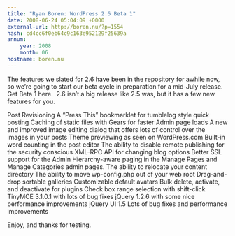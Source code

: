 ```yaml
---
title: "Ryan Boren: WordPress 2.6 Beta 1"
date: 2008-06-24 05:04:09 +0000
external-url: http://boren.nu/?p=1554
hash: cd4cc6f0eb64c9c163e952129f25639a
annum:
    year: 2008
    month: 06
hostname: boren.nu
---
```


The features we slated for 2.6 have been in the repository for awhile now, so we’re going to start our beta cycle in preparation for a mid-July release.  Get Beta 1 here.  2.6 isn’t a big release like 2.5 was, but it has a few new features for you.


Post Revisioning
A “Press This” bookmarklet for tumblelog style quick posting
Caching of static files with Gears for faster Admin page loads
A new and improved image editing dialog that offers lots of control over the images in your posts
Theme previewing as seen on WordPress.com
Built-in word counting in the post editor
The ability to disable remote publishing for the security conscious
XML-RPC API for changing blog options
Better SSL support for the Admin
Hierarchy-aware paging in the Manage Pages and Manage Categories admin pages.
The ability to relocate your content directory
The ability to move wp-config.php out of your web root
Drag-and-drop sortable galleries
Customizable default avatars
Bulk delete, activate, and deactivate for plugins
Check box range selection with shift-click
TinyMCE 3.1.0.1 with lots of bug fixes
jQuery 1.2.6 with some nice performance improvements
jQuery UI 1.5
Lots of bug fixes and performance improvements

Enjoy, and thanks for testing.


